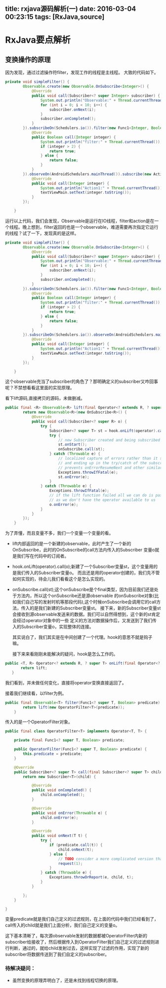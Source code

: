 title: rxjava源码解析(一)
date: 2016-03-04 00:23:15
tags: [RxJava,source]
---

# RxJava要点解析

## 变换操作的原理

因为发现，通过过滤操作符filter，发现工作的线程是主线程。
大致的代码如下。

```java
private void simpleFilter() {
        Observable.create(new Observable.OnSubscribe<Integer>() {
            @Override
            public void call(Subscriber<? super Integer> subscriber) {
                System.out.println("Observable:" + Thread.currentThread());
                for (int i = 0; i < 10; i++) {
                    subscriber.onNext(i);
                }
                subscriber.onCompleted();
            }
        }).subscribeOn(Schedulers.io()).filter(new Func1<Integer, Boolean>() {
            @Override
            public Boolean call(Integer integer) {
                System.out.println("filter:" + Thread.currentThread());
                if (integer > 2) {
                    return true;
                } else {
                    return false;
                }
            }
        }).observeOn(AndroidSchedulers.mainThread()).subscribe(new Action1<Integer>() {
            @Override
            public void call(Integer integer) {
                System.out.println("Action1:" + Thread.currentThread());
                textViewMain.setText(integer.toString());
            }
        });

    }
```

运行以上代码，我们会发现，Observable是运行在IO线程，filter和action是在一个线程。晚上想到，filter返回的也是一个observable，难道需要再次指定它运行的线程？试了一下，发现真的是这样。

```java
private void simpleFilter() {
        Observable.create(new Observable.OnSubscribe<Integer>() {
            @Override
            public void call(Subscriber<? super Integer> subscriber) {
                System.out.println("Observable:" + Thread.currentThread());
                for (int i = 0; i < 10; i++) {
                    subscriber.onNext(i);
                }
                subscriber.onCompleted();
            }
        }).subscribeOn(Schedulers.io()).filter(new Func1<Integer, Boolean>() {
            @Override
            public Boolean call(Integer integer) {
                System.out.println("filter:" + Thread.currentThread());
                if (integer > 2) {
                    return true;
                } else {
                    return false;
                }
            }
        }).subscribeOn(Schedulers.io()).observeOn(AndroidSchedulers.mainThread()).subscribe(new Action1<Integer>() {
            @Override
            public void call(Integer integer) {
                System.out.println("Action1:" + Thread.currentThread());
                textViewMain.setText(integer.toString());
            }
        });

    }
```

这个observable充当了subscriber的角色了？那明确定义的subscriber又咋回事呢？不禁想看看这里面的实现原理。

看下lift源码,直接拷贝的源码，未做删减。
```java
public final <R> Observable<R> lift(final Operator<? extends R, ? super T> operator) {
        return new Observable<R>(new OnSubscribe<R>() {
            @Override
            public void call(Subscriber<? super R> o) {
                try {
                    Subscriber<? super T> st = hook.onLift(operator).call(o);
                    try {
                        // new Subscriber created and being subscribed with so 'onStart' it
                        st.onStart();
                        onSubscribe.call(st);
                    } catch (Throwable e) {
                        // localized capture of errors rather than it skipping all operators 
                        // and ending up in the try/catch of the subscribe method which then
                        // prevents onErrorResumeNext and other similar approaches to error handling
                        Exceptions.throwIfFatal(e);
                        st.onError(e);
                    }
                } catch (Throwable e) {
                    Exceptions.throwIfFatal(e);
                    // if the lift function failed all we can do is pass the error to the final Subscriber
                    // as we don't have the operator available to us
                    o.onError(e);
                }
            }
        });
    }
 ```
 
 为了弄懂，而且变量不多，我们一个变量一个变量的看。
 
 - lift内部返回的是一个新建的observable，此时产生了一个新的OnSubscribe，此时的OnSubscribe的call方法内传入的Subscriber
   变量o就是我们写在代码中的订阅者。
 
 - hook.onLift(operator).call(o);新建了一个Subscriber变量st，这个变量用的是我们传入的Subscriber变量o。
   而且还是用的operator创建的，我们先不管如何实现的，待会儿我们看看这个是怎么实现的。
   
 - onSubscribe.call(st);这个onSubscribe是个final类型，因为目前我们还是处于方法内，所以这个onSubscribe还是源observable
   的onSubscribe对象(比如我们自己写的发射时机等那段代码),这个时候onSubscribe会调用它的call方法，传入的是我们新建的Subscriber变量st。
   接下来，新的Subscriber变量st会接收到源observable发送来的数据。我们可以自然得想到，这个新的st肯定会经过operator对象中的一些
   定义的方法对数据操作后，又发送到了我们传入的Subscriber变量o，实现整体的连接。
 
   其实说白了，我们其实是在中间创建了一个代理。hook的意思不就是钩子嘛。
   
   接下来来看刚刚未能解决的疑问，hook是怎么工作的。
   
  ```java
  public <T, R> Operator<? extends R, ? super T> onLift(final Operator<? extends R, ? super T> lift) {
         return lift;
     }
  ```
  
  我们看到，并未做任何变化，直接将operator变换直接返回了。
  
  
  接着我们继续看，以filter为例。
  ```java
  public final Observable<T> filter(Func1<? super T, Boolean> predicate) {
          return lift(new OperatorFilter<T>(predicate));
      }
  ```
 
 传入的是一个OperatorFilter对象。
 
 ```java
 public final class OperatorFilter<T> implements Operator<T, T> {
 
     private final Func1<? super T, Boolean> predicate;
 
     public OperatorFilter(Func1<? super T, Boolean> predicate) {
         this.predicate = predicate;
     }
 
     @Override
     public Subscriber<? super T> call(final Subscriber<? super T> child) {
         return new Subscriber<T>(child) {
 
             @Override
             public void onCompleted() {
                 child.onCompleted();
             }
 
             @Override
             public void onError(Throwable e) {
                 child.onError(e);
             }
 
             @Override
             public void onNext(T t) {
                 try {
                     if (predicate.call(t)) {
                         child.onNext(t);
                     } else {
                         // TODO consider a more complicated version that batches these
                         request(1);
                     }
                 } catch (Throwable e) {
                     Exceptions.throwOrReport(e, child, t);
                 }
             }
 
         };
     }
 
 }
 ```
 
 变量predicate就是我们自己定义的过滤规则，在上面的代码中我们已经看到了，call传入的child就是我们上面分析，我们自己定义的变量o。
 
 这下基本清晰了，每次源observable发射的数据都被OperatorFilter内新的subscriber给接收了，然后根据传入到OperatorFilter我们自己定义的过滤规则进行判断，通过的，就给child发射过去，这样实现了过滤的作用，实现了新的subscriber将数据传送到了我们自定义的subscriber。
 
### 待解决疑问：
 -  虽然变换的原理弄明白了，还是未找到线程切换的原理。
